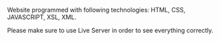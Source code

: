 Website programmed with following technologies:
HTML, CSS, JAVASCRIPT, XSL, XML.

Please make sure to use Live Server in order to see everything correctly.

